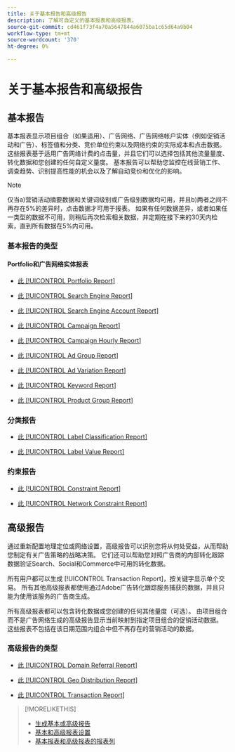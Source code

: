 ```yaml
---
title: 关于基本报告和高级报告
description: 了解可自定义的基本报表和高级报表。
source-git-commit: cd461f73f4a70a5647844a6075ba1c65d64a9b04
workflow-type: tm+mt
source-wordcount: '370'
ht-degree: 0%

---
```


# 关于基本报告和高级报告

## 基本报告

基本报表显示项目组合（如果适用）、广告网络、广告网络帐户实体（例如促销活动和广告）、标签值和分类、竞价单位约束以及网络约束的实际成本和点击数据。 这些报表基于适用广告网络计费的点击量，并且它们可以选择包括其他流量量度、转化数据和您创建的任何自定义量度。 基本报告可以帮助您监控在线营销工作、调查趋势、识别提高性能的机会以及了解自动竞价和优化的影响。

>[!NOTE]
>
>仅当a)营销活动摘要数据和关键词级别或广告级别数据均可用，并且b)两者之间不再存在5%的差异时，点击数据才可用于报表。 如果有任何数据差异，或者如果任一类型的数据不可用，则稍后再次检索相关数据，并定期在接下来的30天内检索，直到所有数据在5%内可用。

### 基本报告的类型

#### Portfolio和广告网络实体报表

* [此 [!UICONTROL Portfolio Report]](/help/search-social-commerce/reports/management/basic-advanced/portfolio-report.md)

* [此 [!UICONTROL Search Engine Report]](/help/search-social-commerce/reports/management/basic-advanced/search-engine-report.md)

* [此 [!UICONTROL Search Engine Account Report]](/help/search-social-commerce/reports/management/basic-advanced/search-engine-account-report.md)

* [此 [!UICONTROL Campaign Report]](/help/search-social-commerce/reports/management/basic-advanced/campaign-report.md)

* [此 [!UICONTROL Campaign Hourly Report]](/help/search-social-commerce/reports/management/basic-advanced/campaign-hourly-report.md)

* [此 [!UICONTROL Ad Group Report]](/help/search-social-commerce/reports/management/basic-advanced/ad-group-report.md)

* [此 [!UICONTROL Ad Variation Report]](/help/search-social-commerce/reports/management/basic-advanced/ad-variation-report.md)

* [此 [!UICONTROL Keyword Report]](/help/search-social-commerce/reports/management/basic-advanced/keyword-report.md)

* [此 [!UICONTROL Product Group Report]](/help/search-social-commerce/reports/management/basic-advanced/product-group-report.md)

### 分类报告

* [此 [!UICONTROL Label Classification Report]](/help/search-social-commerce/reports/management/basic-advanced/label-classification-report.md)

* [此 [!UICONTROL Label Value Report]](/help/search-social-commerce/reports/management/basic-advanced/label-value-report.md)

### 约束报告

* [此 [!UICONTROL Constraint Report]](/help/search-social-commerce/reports/management/basic-advanced/constraint-report.md)

* [此 [!UICONTROL Network Constraint Report]](/help/search-social-commerce/reports/management/basic-advanced/network-constraint-report.md)

## 高级报告

通过重新配置地理定位或网络设置，高级报告可以识别您将从何处受益，从而帮助您制定有关广告策略的战略决策。 它们还可以帮助您对照广告商的内部转化跟踪数据验证Search、Social和Commerce中可用的转化数据。

所有用户都可以生成 [!UICONTROL Transaction Report]，按关键字显示单个交易。 所有其他高级报表都使用通过Adobe广告转化跟踪服务捕获的数据，并且只能为使用该服务的广告商生成。

所有高级报表都可以包含转化数据或您创建的任何其他量度（可选）。 由项目组合而不是广告网络生成的高级报告显示当前映射到指定项目组合的促销活动数据。 这些报表不包括在该日期范围内组合中但不再存在的营销活动的数据。

### 高级报告的类型

* [此 [!UICONTROL Domain Referral Report]](/help/search-social-commerce/reports/management/basic-advanced/domain-referral-report.md)

* [此 [!UICONTROL Geo Distribution Report]](/help/search-social-commerce/reports/management/basic-advanced/geo-distribution-report.md)

* [此 [!UICONTROL Transaction Report]](/help/search-social-commerce/reports/management/basic-advanced/transaction-report.md)

>[!MORELIKETHIS]
>
>* [生成基本或高级报告](/help/search-social-commerce/reports/management/basic-advanced/basic-advanced-report-generate.md)
>* [基本和高级报表设置](/help/search-social-commerce/reports/management/basic-advanced/basic-advanced-report-settings.md)
>* [基本报表和高级报表的报表列](/help/search-social-commerce/reports/management/basic-advanced/basic-advanced-report-columns.md)

